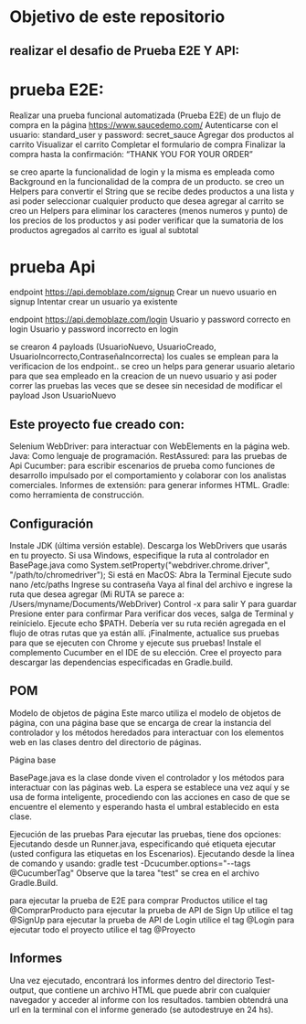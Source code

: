 # Objetivo de este repositorio

## realizar el desafio de Prueba E2E Y API:

# prueba E2E:
Realizar una prueba funcional automatizada (Prueba E2E) de un flujo de compra en la página https://www.saucedemo.com/
  Autenticarse con el usuario: standard_user y password: secret_sauce
  Agregar dos productos al carrito
  Visualizar el carrito
  Completar el formulario de compra
  Finalizar la compra hasta la confirmación: “THANK YOU FOR YOUR ORDER”

se creo aparte la funcionalidad de login y la misma es empleada como Background en la funcionalidad de la compra de un producto.
se creo un Helpers para convertir el String que se recibe dedes productos a una lista y asi poder seleccionar cualquier producto que desea agregar al carrito
se creo un Helpers para eliminar los caracteres (menos numeros y punto) de los precios de los productos y asi poder verificar que la sumatoria de los productos agregados al carrito es igual al subtotal
  
# prueba Api
endpoint  https://api.demoblaze.com/signup
  Crear un nuevo usuario en signup
  Intentar crear un usuario ya existente

endpoint  https://api.demoblaze.com/login
  Usuario y password correcto en login
  Usuario y password incorrecto en login

se crearon 4 payloads (UsuarioNuevo, UsuarioCreado, UsuarioIncorrecto,ContraseñaIncorrecta) los cuales se emplean para la verificacion de los endpoint.. se creo un helps para generar usuario aletario para que sea empleado en la creacion de un nuevo usuario y asi poder correr las pruebas las veces que se desee sin necesidad de modificar el payload Json UsuarioNuevo

## Este proyecto fue creado con:

Selenium WebDriver: para interactuar con WebElements en la página web. 
Java: Como lenguaje de programación. 
RestAssured: para las pruebas de Api
Cucumber: para escribir escenarios de prueba como funciones de desarrollo impulsado por el comportamiento y colaborar con los analistas comerciales. 
Informes de extensión: para generar informes HTML. 
Gradle: como herramienta de construcción. 

## Configuración

Instale JDK (última versión estable). Descarga los WebDrivers que usarás en tu proyecto. Si usa Windows, especifique la ruta al controlador en BasePage.java como System.setProperty("webdriver.chrome.driver", "/path/to/chromedriver"); Si está en MacOS: Abra la Terminal Ejecute sudo nano /etc/paths Ingrese su contraseña Vaya al final del archivo e ingrese la ruta que desea agregar (Mi RUTA se parece a: /Users/myname/Documents/WebDriver) Control -x para salir Y para guardar Presione enter para confirmar Para verificar dos veces, salga de Terminal y reinícielo. Ejecute echo $PATH. Debería ver su ruta recién agregada en el flujo de otras rutas que ya están allí. ¡Finalmente, actualice sus pruebas para que se ejecuten con Chrome y ejecute sus pruebas! Instale el complemento Cucumber en el IDE de su elección. Cree el proyecto para descargar las dependencias especificadas en Gradle.build.

## POM

Modelo de objetos de página Este marco utiliza el modelo de objetos de página, con una página base que se encarga de crear la instancia del controlador y los métodos heredados para interactuar con los elementos web en las clases dentro del directorio de páginas.

Página base

BasePage.java es la clase donde viven el controlador y los métodos para interactuar con las páginas web. La espera se establece una vez aquí y se usa de forma inteligente, procediendo con las acciones en caso de que se encuentre el elemento y esperando hasta el umbral establecido en esta clase.

Ejecución de las pruebas Para ejecutar las pruebas, tiene dos opciones:
Ejecutando desde un Runner.java, especificando qué etiqueta ejecutar (usted configura las etiquetas en los Escenarios). Ejecutando desde la línea de comando y usando: gradle test -Dcucumber.options="--tags @CucumberTag" Observe que la tarea "test" se crea en el archivo Gradle.Build.

para ejecutar la prueba de E2E para comprar Productos utilice el tag @ComprarProducto
para ejecutar la prueba de API de Sign Up utilice el tag @SignUp 
para ejecutar la prueba de API de Login utilice el tag @Login
para ejecutar todo el proyecto utilice el tag @Proyecto

## Informes

Una vez ejecutado, encontrará los informes dentro del directorio Test-output, que contiene un archivo HTML que puede abrir con cualquier navegador y acceder al informe con los resultados.
tambien obtendrá una url en la terminal con el informe generado (se autodestruye en 24 hs).
